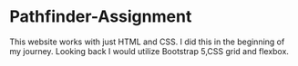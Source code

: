 # Pathfinder-Assignment 
This website works with just HTML and CSS. 
I did this in the beginning of my journey.
Looking back I would utilize Bootstrap 5,CSS grid and flexbox. 
